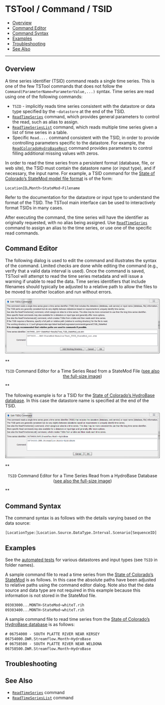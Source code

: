 # TSTool / Command / TSID #

* [Overview](#overview)
* [Command Editor](#command-editor)
* [Command Syntax](#command-syntax)
* [Examples](#examples)
* [Troubleshooting](#troubleshooting)
* [See Also](#see-also)

-------------------------

## Overview ##

A time series identifier (TSID) command reads a single time series.
This is one of the few TSTool commands that does not follow the `Command(ParameterName=ParameterValue,...)` syntax.
Time series are read using one of the following commands:

* `TSID` - implicitly reads time series consistent with the datastore or data type specified by the `~datastore`
at the end of the TSID.
* [`ReadTimeSeries`](../ReadTimeSeries/ReadTimeSeries.md) command,
which provides general parameters to control the read, such as alias to assign.
* [`ReadTimeSeriesList`](../ReadTimeSeriesList/ReadTimeSeriesList.md) command,
which reads multiple time series given a list of time series in a table.
* Specific `Read....` command consistent with the TSID, in order to provide controlling parameters
specific to the datastore.
For example, the [`ReadColoradoHydroBaseRest`](../ReadColoradoHydroBaseRest/ReadColoradoHydroBaseRest.md) command
provides parameters to control filling additional missing values with zeros.

In order to read the time series from a persistent format (database, file, or web site),
the TSID must contain the datastore name (or input type), and if necessary, the input name.
For example, a TSID command for the
[State of Colorado’s StateMod model file format](../../datastore-ref/StateMod/StateMod.md) is of the form:

```
LocationID…Month~StateMod~Filename
```

Refer to the documentation for the datastore or input type to understand the format of the TSID.
The TSTool main interface can be used to interactively format TSIDs in many cases.

After executing the command, the time series will have the identifier as originally requested,
with no alias being assigned.
Use [`ReadTimeSeries`](../ReadTimeSeries/ReadTimeSeries.md)
command to assign an alias to the time series, or use one of the specific read commands.

## Command Editor ##

The following dialog is used to edit the command and illustrates the syntax of the command.
Limited checks are done while editing the command (e.g., verify that a valid data interval is used).
Once the command is saved, TSTool will attempt to read the time series metadata and
will issue a warning if unable to read the data.
Time series identifiers that include filenames should typically be adjusted to a
relative path to allow the files to be moved to another location and run without errors.

![TSID-StateMod](TSID-StateMod.png)

**<p style="text-align: center;">
`TSID` Command Editor for a Time Series Read from a StateMod File (<a href="../TSID-StateMod.png">see also the full-size image</a>)
</p>**

The following example is for a TSID for the
[State of Colorado’s HydroBase database](../../datastore-ref/CO-HydroBase/CO-HydroBase.md).
In this case the datastore name is specified at the end of the TSID.

![TSID-HydroBase](TSID-HydroBase.png)

**<p style="text-align: center;">
`TSID` Command Editor for a Time Series Read from a HydroBase Database (<a href="../TSID-HydroBase.png">see also the full-size image</a>)
</p>**

## Command Syntax ##

The command syntax is as follows with the details varying based on the data source:

```text
[LocationType:]Location.Source.DataType.Interval.Scenario[SequenceID]
```

## Examples ##

See the [automated tests](https://github.com/OpenCDSS/cdss-app-tstool-test/tree/master/test/regression/commands/general)
for various datastores and input types (see `TSID` in folder names).

A sample command file to read a time series from the [State of Colorado’s StateMod](../../datastore-ref/StateMod/StateMod.md) is as follows.
In this case the absolute paths have been adjusted to relative paths using the command editor dialog.
Note also that the data source and data type are not required in this example because this information is not stored in the StateMod file.

```
09303000...MONTH~StateMod~whiteT.rih
09303400...MONTH~StateMod~whiteT.rih
```

A sample command file to read time series from the [State of Colorado’s HydroBase database](../../datastore-ref/CO-HydroBase/CO-HydroBase.md) is as follows:

```
# 06754000 - SOUTH PLATTE RIVER NEAR KERSEY
06754000.DWR.Streamflow.Month~HydroBase
# 06758500 - SOUTH PLATTE RIVER NEAR WELDONA
06758500.DWR.Streamflow.Month~HydroBase
```

## Troubleshooting ##

## See Also ##

* [`ReadTimeSeries`](../ReadTimeSeries/ReadTimeSeries.md) command
* [`ReadTimeSeriesList`](../ReadTimeSeriesList/ReadTimeSeriesList.md) command

